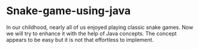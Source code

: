 # Snake-game-using-java
In our childhood, nearly all of us enjoyed playing classic snake games. Now we will try to enhance it with the help of Java concepts. The concept appears to be easy but it is not that effortless to implement.
